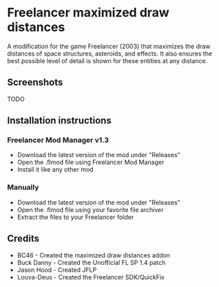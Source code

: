 # Freelancer maximized draw distances
A modification for the game Freelancer (2003) that maximizes the draw distances of space structures, asteroids, and effects. It also ensures the best possible level of detail is shown for these entities at any distance.


## Screenshots
TODO


## Installation instructions
### Freelancer Mod Manager v1.3
* Download the latest version of the mod under "Releases"
* Open the .flmod file using Freelancer Mod Manager
* Install it like any other mod

### Manually
* Download the latest version of the mod under "Releases"
* Open the .flmod file using your favorite file archiver
* Extract the files to your Freelancer folder


## Credits
* BC46 - Created the maximized draw distances addon
* Buck Danny - Created the Unofficial FL SP 1.4 patch
* Jason Hood - Created JFLP
* Louva-Deus - Created the Freelancer SDK/QuickFix
